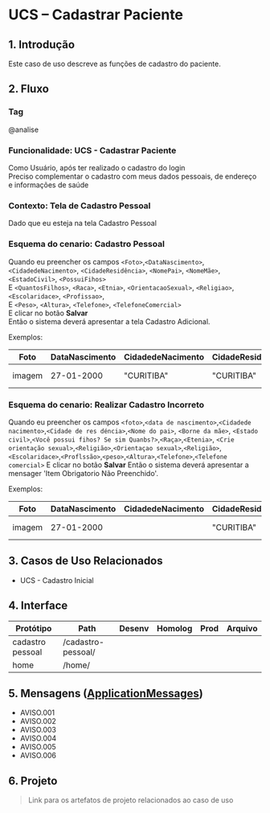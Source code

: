 # UCS – Cadastrar Paciente

## 1. Introdução

Este caso de uso descreve as funções de cadastro do paciente.

## 2. Fluxo
<!BDD.INICIO>

### Tag
@analise
### Funcionalidade: UCS - Cadastrar Paciente
Como Usuário, após ter realizado o cadastro do login  
Preciso complementar o cadastro com meus dados pessoais, de endereço e informações de saúde

### Contexto: Tela de Cadastro Pessoal
Dado que eu esteja na tela Cadastro Pessoal

### Esquema do cenario: Cadastro Pessoal
Quando eu preencher os campos `<Foto>`,`<DataNascimento>`, `<CidadedeNacimento>`, `<CidadeResidência>`, `<NomePai>`, `<NomeMãe>`, `<EstadoCivil>`, `<PossuiFihos>`  
E `<QuantosFilhos>`, `<Raca>`, `<Etnia>`, `<OrientacaoSexual>`, `<Religiao>`, `<Escolaridace>`, `<Profissao>`,  
E `<Peso>`, `<Altura>`, `<Telefone>`, `<TelefoneComercial>`  
E clicar no botão **Salvar**  
Então o sistema deverá apresentar a tela Cadastro Adicional.

Exemplos:

|Foto|DataNascimento|CidadedeNacimento|CidadeResidência|NomePai|NomeMae|EstadoCivil|PossuiFilhos|QuantosFihos|Raca|Etnia|OrientacaoSexual|Religiao|Escolaridade|Profissao|Peso|Altura|Telefone|TelefoneComercial|  
|-------|-----|-----|-------|-----|-----|-------|-----|-----|-------|-----|-----|-------|-----|-----|-------|-----|-----|-----|
|imagem|27-01-2000|"CURITIBA"|"CURITIBA"|"JOSE"|"MARIA"|"CASADO"|"SIM"|5|""|"BRANCO"|"HETERO"|"CRISTA"|"TERCEIRO GRAU"|"MEDICO"|80|1.80|4133330000|4133330000|

### Esquema do cenario: Realizar Cadastro Incorreto
Quando eu preencher os campos `<foto>`,`<data de nascimento>`,`<Cidadede nacimento>`,`<Cidade de res déncia>`,`<Nome do pai>`,
`<Borne da mãe>`, `<Estado civil>`,`<Você possui fihos? Se sim Quanbs?>`,`<Raça>`,`<Etenia>`, `<Crie orientação sexual>`,`<Religião>`,`<Orientaçao sexual>`,`<Religião>`,`<Escolaridace>`,`<Proflssão>`,`<peso>`,`<Altura>`,`<Telefone>`,`<Telefone comercial>`
E clicar no botão **Salvar**
Então o sistema deverá apresentar a mensager 'Item Obrigatorio Não Preenchido'.

Exemplos:

|Foto|DataNascimento|CidadedeNacimento|CidadeResidência|NomePai|NomeMae|EstadoCivil|PossuiFilhos|QuantosFihos|Raca|Etnia|OrientacaoSexual|Religiao|Escolaridade|Profissao|Peso|Altura|Telefone|TelefoneComercial|  
|-------|-----|-----|-------|-----|-----|-------|-----|-----|-------|-----|-----|-------|-----|-----|-------|-----|-----|-----|
|imagem|27-01-2000||"CURITIBA"|"JOSE"|"MARIA"||"SIM"|5|""|"BRANCO"|"HETERO"|"CRISTA"|"TERCEIRO GRAU"|"MEDICO"|80|1.80|4133330000|4133330000|

<!BDD.FIM>

## 3. Casos de Uso Relacionados
* UCS - Cadastro Inicial

## 4. Interface
| Protótipo                                                    | Path                       | Desenv | Homolog | Prod | Arquivo |  
| ------                                                       | ------                     | -----  | -----   |----- |---------|  
| cadastro pessoal                                             | /cadastro-pessoal/         |        |         |      |         |  
| home                                                         | /home/                     |        |         |      |         |  

## 5. Mensagens ([ApplicationMessages](src/main/resources/ApplicationMessages.properties))
* AVISO.001
* AVISO.002
* AVISO.003
* AVISO.004
* AVISO.005
* AVISO.006

## 6. Projeto
> Link para os artefatos de projeto relacionados ao caso de uso